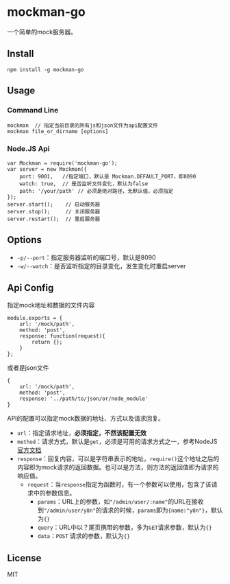 # mockman-go

一个简单的mock服务器。

## Install

```
npm install -g mockman-go
```

## Usage

### Command Line

```
mockman  // 指定当前目录的所有js和json文件为api配置文件
mockman file_or_dirname [options]
```

### Node.JS Api

```
var Mockman = require('mockman-go');
var server = new Mockman({
	port: 9001,   //指定端口，默认是 Mockman.DEFAULT_PORT，即8090
	watch: true,  // 是否监听文件变化，默认为false
	path: '/your/path' // 必须是绝对路径，无默认值，必须指定
});
server.start();    // 启动服务器
server.stop();     // 关闭服务器
server.restart();  // 重启服务器
```

## Options

- `-p/--port`：指定服务器监听的端口号，默认是8090
- `-w/--watch`：是否监听指定的目录变化，发生变化时重启server

## Api Config
指定mock地址和数据的文件内容

```
module.exports = {
	url: '/mock/path',
	method: 'post',
	response: function(request){
		return {};
	}
};
```
或者是json文件

```
{
	url: '/mock/path',
	method: 'post',
	response: '../path/to/json/or/node_module'
}
```
API的配置可以指定mock数据的地址、方式以及请求回复。

- `url`：指定请求地址，**必须指定，不然该配置无效**
- `method`：请求方式，默认是`get`，必须是可用的请求方式之一，参考NodeJS[官方文档](https://nodejs.org/dist/latest-v4.x/docs/api/http.html#http_http_methods)
- `response`：回复内容，可以是字符串表示的地址，`require()`这个地址之后的内容即为mock请求的返回数据。也可以是方法，则方法的返回值即为请求的响应值。
	- `request`：当`response`指定为函数时，有一个参数可以使用，包含了该请求中的参数信息。
		- `params`：URL上的参数，如`"/admin/user/:name"`的URL在接收到`"/admin/user/y8n"`的请求的时候，`params`即为`{name:"y8n"}`，默认为`{}`
		- `query`：URL中以？尾页携带的参数，多为`GET`请求参数，默认为`{}`
		- `data`：`POST` 请求的参数，默认为`{}`

## License
MIT